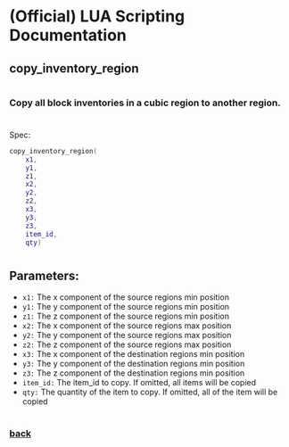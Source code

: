 
# (Official) LUA Scripting Documentation

## copy_inventory_region
#
### Copy all block inventories in a cubic region to another region.
#
Spec:
```lua
copy_inventory_region(
	x1,
	y1,
	z1,
	x2,
	y2,
	z2,
	x3,
	y3,
	z3,
	item_id,
	qty)
```
#
## Parameters:
- `x1:` The x component of the source regions min position
- `y1:` The y component of the source regions min position
- `z1:` The z component of the source regions min position
- `x2:` The x component of the source regions max position
- `y2:` The y component of the source regions max position
- `z2:` The z component of the source regions max position
- `x3:` The x component of the destination regions min position
- `y3:` The y component of the destination regions min position
- `z3:` The z component of the destination regions min position
- `item_id:` The item_id to copy. If omitted, all items will be copied
- `qty:` The quantity of the item to copy. If omitted, all of the item will be copied
#  

### [back](../inventory)
